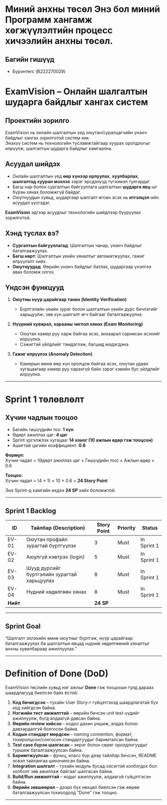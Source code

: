 # Миний анхны төсөл Энэ бол миний Программ хангамж хөгжүүлэлтийн процесс хичээлийн анхны төсөл. 

## Багийн гишүүд 
- Бүрэнтөгс (B222270029)

# ExamVision – Онлайн шалгалтын шударга байдлыг хангах систем

## Проектийн зорилго
ExamVision нь онлайн шалгалтын үед оюутан/суралцагчийн үнэнч байдлыг хангах зорилготой систем юм.  
Энэхүү систем нь технологийн тусламжтайгаар хуурах оролдлогыг илрүүлж, шалгалтын шударга байдлыг хамгаална.  

## Асуудал шийдэх
- Онлайн шалгалтын үед **өөр хүнээр орлуулах**, **хуулбарлах**, **шалгалтад хууран мэхлэх** зэрэг эрсдэлүүд түгээмэл тулгардаг.  
- Багш нар болон сургалтын байгууллага шалгалтын **шударга явц**-ыг бүрэн хянах боломжгүй байдаг.  
- Оюутнуудын хувьд, шударгаар шалгалт өгсөн эсэх нь **итгэлцэл**-ийн асуудал үүсгэдэг.  

**ExamVision** эдгээр асуудлыг технологийн шийдлээр бууруулах зорилготой.  

## Хэнд туслах вэ?
- **Сургалтын байгууллагад**: Шалгалтын чанар, үнэнч байдлыг баталгаажуулах.  
- **Багш нарт**: Шалгалтын үеийн хяналтыг автоматжуулах, гажиг илрүүлэлт хийх.  
- **Оюутнуудад**: Өөрийн үнэнч байдлыг батлах, шударгаар үнэлгээ авах боломж олгох.  

## Үндсэн функцууд
1. **Оюутны нүүр царайгаар таних (Identity Verification)**  
   - Бүртгэлийн үеийн зураг болон шалгалтын үеийн дүрс бичлэгийг харьцуулж, зөв хүн шалгалт өгч байгааг баталгаажуулна.  

2. **Нүүрний хувирал, харааны чиглэл хянах (Exam Monitoring)**  
   - Оюутан камер руу харж байгаа эсэх, анхаарал сарнисан эсэхийг илрүүлнэ.  
   - Сэжигтэй үйлдлийг тэмдэглэж, багшид мэдэгдэнэ.  

3. **Гажиг илрүүлэх (Anomaly Detection)**  
   - Камерын өмнө өөр хүн оролцож байгаа эсэх, оюутан удаан хугацаагаар камер руу харахгүй байх зэрэг хэвийн бус үйлдлийг илрүүлнэ.  


---

# Sprint 1 төлөвлөлт

## Хүчин чадлын тооцоо
- Багийн гишүүдийн тоо: **1 хүн**  
- Өдөрт ажиллах цаг: **4 цаг**  
- Sprint үргэлжлэх хугацаа: **14 хоног (10 ажлын өдөр гэж тооцсон)**  
- Ашигтай цагийн коэффициент: **0.6**  

**Формул:**  
Хүчин чадал = (Өдөрт ажиллах цаг × Гишүүдийн тоо) × Ажлын өдөр × 0.6  

**Тооцоо:**  
Хүчин чадал = (4 × 1) × 10 × 0.6 = **24 Story Point**

Энэ Sprint-д хамгийн ихдээ **24 SP** хийх боломжтой.

---

## Sprint 1 Backlog

| ID    | Тайлбар (Description) | Story Point | Priority | Status |
|-------|------------------------|-------------|----------|--------|
| EV-01 | Оюутан профайл зурагтай бүртгүүлэх | 3 | Must | In Sprint 1 |
| EV-02 | Аюулгүй нэвтрэх (login) | 5 | Must | In Sprint 1 |
| EV-03 | Шууд дүрсийг бүртгэлийн зурагтай харьцуулах | 8 | Must | In Sprint 1 |
| EV-04 | Нүдний хөдөлгөөн хянах | 8 | Must | In Sprint 1 |
| **Нийт** |  | **24 SP** |  |  |

---

## Sprint Goal
“Шалгалт эхлэхийн өмнө оюутныг бүртгэж, нүүр царайгаар баталгаажуулах ба шалгалтын явцад нүдний хөдөлгөөний хяналтыг анхны хувилбараар ажиллуулах.”  



---

# Definition of Done (DoD)

ExamVision төслийн хувьд нэг ажлыг **Done** гэж тооцохын тулд дараах шаардлагууд биелсэн байх ёстой:

1. **Код бичигдсэн** – тухайн User Story-г гүйцэтгэхэд шаардлагатай бүх код хийгдсэн байна.  
2. **Нэгжийн тест амжилттай** – өөрийн бичсэн unit test-үүдийг ажиллуулж, бүгд алдаагүй давсан байна.  
3. **Өөрийн review хийсэн** – кодоо дахин уншиж, алдаа болон давхардалгүй болгосон байна.  
4. **Кодын стандарт мөрдсөн** – naming convention, формат, тохиролцсон/сонгосон стандартуудыг баримталсан байна.  
5. **Test case бүрэн шалгасан** – эерэг болон сөрөг оролдлогуудыг туршиж баталгаажуулсан байна.  
6. **Баримтжуулсан** – функц, класс бүр дээр тайлбар бичсэн, README эсвэл тайлангаа шинэчилсэн байна.  
7. **Integration шалгалт** – тухайн модуль бусад хэсэгтэй холбогдох бол холболт зөв ажиллаж байгааг шалгасан байна.  
8. **Build/Run амжилттай** – кодыг ажиллуулж, алдаагүй гүйцэтгэсэн байна.  
9. **Өөрийн зөвшөөрөл** – дээрх бүх нөхцөл биелсэн гэж өөрөө баталгаажуулсан тохиолдолд “Done” гэж тооцно.  

---
